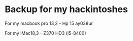 # Backup for my hackintoshes
 For my macbook pro 13,2 - Hp 15 ay038ur
 
 For my iMac18,3 - Z370 HD3 (i5-8400)
